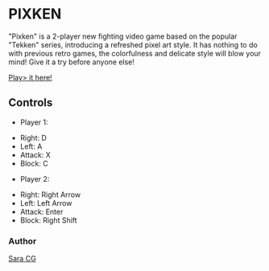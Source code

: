 # PIXKEN

"Pixken" is a 2-player new fighting video game based on the popular "Tekken" series, introducing a refreshed pixel art style. It has nothing to do with previous retro games, the colorfulness and delicate style will blow your mind! Give it a try before anyone else!

[Play> it here!](https://sara-cg.github.io/project-1/)

## Controls

* Player 1:

- Right: D
- Left: A
- Attack: X
- Block: C

* Player 2:

- Right: Right Arrow
- Left: Left Arrow
- Attack: Enter
- Block: Right Shift

### Author

[Sara CG](mailto:correasg.sara@gmail.com)
